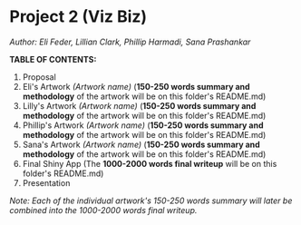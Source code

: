 # Project 2 (Viz Biz)

*Author: Eli Feder, Lillian Clark, Phillip Harmadi, Sana Prashankar*

**TABLE OF CONTENTS:**
1. Proposal
2. Eli's Artwork *(Artwork name)* (**150-250 words summary and methodology** of the artwork will be on this folder's README.md)
4. Lilly's Artwork *(Artwork name)* (**150-250 words summary and methodology** of the artwork will be on this folder's README.md)
5. Phillip's Artwork *(Artwork name)* (**150-250 words summary and methodology** of the artwork will be on this folder's README.md)
6. Sana's Artwork *(Artwork name)* (**150-250 words summary and methodology** of the artwork will be on this folder's README.md)
7. Final Shiny App (The **1000-2000 words final writeup** will be on this folder's README.md)
8. Presentation

*Note: Each of the individual artwork's 150-250 words summary will later be combined into the 1000-2000 words final writeup.*
